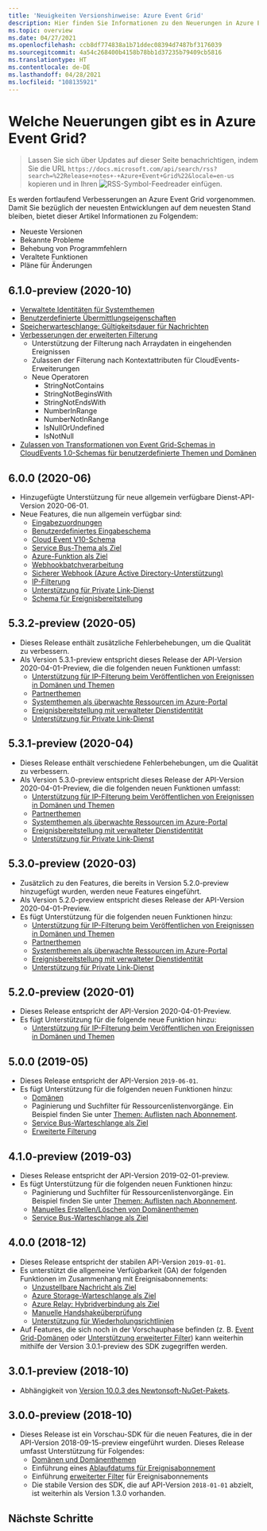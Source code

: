 ```yaml
---
title: 'Neuigkeiten Versionshinweise: Azure Event Grid'
description: Hier finden Sie Informationen zu den Neuerungen in Azure Event Grid, z. B. aktuelle Versionshinweise, bekannte Probleme, Fehlerbehebungen, veraltete Funktionen und anstehende Änderungen.
ms.topic: overview
ms.date: 04/27/2021
ms.openlocfilehash: ccb8df774838a1b71ddec08394d7487bf3176039
ms.sourcegitcommit: 4a54c268400b4158b78bb1d37235b79409cb5816
ms.translationtype: HT
ms.contentlocale: de-DE
ms.lasthandoff: 04/28/2021
ms.locfileid: "108135921"
---
```

# <a name="whats-new-in-azure-event-grid"></a>Welche Neuerungen gibt es in Azure Event Grid?

>Lassen Sie sich über Updates auf dieser Seite benachrichtigen, indem Sie die URL `https://docs.microsoft.com/api/search/rss?search=%22Release+notes+-+Azure+Event+Grid%22&locale=en-us` kopieren und in Ihren ![RSS-Symbol](./media/whats-new/feed-icon-16x16.png)-Feedreader einfügen.

Es werden fortlaufend Verbesserungen an Azure Event Grid vorgenommen. Damit Sie bezüglich der neuesten Entwicklungen auf dem neuesten Stand bleiben, bietet dieser Artikel Informationen zu Folgendem:

- Neueste Versionen
- Bekannte Probleme
- Behebung von Programmfehlern
- Veraltete Funktionen
- Pläne für Änderungen

## <a name="610-preview-2020-10"></a>6.1.0-preview (2020-10)
- [Verwaltete Identitäten für Systemthemen](enable-identity-system-topics.md)
- [Benutzerdefinierte Übermittlungseigenschaften](delivery-properties.md)
- [Speicherwarteschlange: Gültigkeitsdauer für Nachrichten](delivery-properties.md#configure-time-to-live-on-outgoing-events-to-azure-storage-queues)
- [Verbesserungen der erweiterten Filterung](event-filtering.md#advanced-filtering)
    - Unterstützung der Filterung nach Arraydaten in eingehenden Ereignissen
    - Zulassen der Filterung nach Kontextattributen für CloudEvents-Erweiterungen
    - Neue Operatoren
        - StringNotContains
        - StringNotBeginsWith
        - StringNotEndsWith
        - NumberInRange
        - NumberNotInRange
        - IsNullOrUndefined
        - IsNotNull
- [Zulassen von Transformationen von Event Grid-Schemas in CloudEvents 1.0-Schemas für benutzerdefinierte Themen und Domänen](cloudevents-schema.md#configure-event-grid-for-cloudevents)
        

## <a name="600-2020-06"></a>6.0.0 (2020-06)
- Hinzugefügte Unterstützung für neue allgemein verfügbare Dienst-API-Version 2020-06-01.
- Neue Features, die nun allgemein verfügbar sind:
    - [Eingabezuordnungen](input-mappings.md)
    - [Benutzerdefiniertes Eingabeschema](input-mappings.md)
    - [Cloud Event V10-Schema](cloud-event-schema.md)
    - [Service Bus-Thema als Ziel](handler-service-bus.md)
    - [Azure-Funktion als Ziel](handler-functions.md)
    - [Webhookbatchverarbeitung](./edge/delivery-output-batching.md)
    - [Sicherer Webhook (Azure Active Directory-Unterstützung)](secure-webhook-delivery.md)
    - [IP-Filterung](configure-firewall.md)
    - [Unterstützung für Private Link-Dienst](configure-private-endpoints.md)
    - [Schema für Ereignisbereitstellung](event-schema.md)

## <a name="532-preview-2020-05"></a>5.3.2-preview (2020-05)
- Dieses Release enthält zusätzliche Fehlerbehebungen, um die Qualität zu verbessern.
- Als Version 5.3.1-preview entspricht dieses Release der API-Version 2020-04-01-Preview, die die folgenden neuen Funktionen umfasst: 
    - [Unterstützung für IP-Filterung beim Veröffentlichen von Ereignissen in Domänen und Themen](configure-firewall.md)
    - [Partnerthemen](./partner-events-overview.md)
    - [Systemthemen als überwachte Ressourcen im Azure-Portal](system-topics.md)
    - [Ereignisbereitstellung mit verwalteter Dienstidentität](managed-service-identity.md) 
    - [Unterstützung für Private Link-Dienst](configure-private-endpoints.md)

## <a name="531-preview-2020-04"></a>5.3.1-preview (2020-04)
- Dieses Release enthält verschiedene Fehlerbehebungen, um die Qualität zu verbessern.
- Als Version 5.3.0-preview entspricht dieses Release der API-Version 2020-04-01-Preview, die die folgenden neuen Funktionen umfasst: 
    - [Unterstützung für IP-Filterung beim Veröffentlichen von Ereignissen in Domänen und Themen](configure-firewall.md)
    - [Partnerthemen](./partner-events-overview.md)
    - [Systemthemen als überwachte Ressourcen im Azure-Portal](system-topics.md)
    - [Ereignisbereitstellung mit verwalteter Dienstidentität](managed-service-identity.md) 
    - [Unterstützung für Private Link-Dienst](configure-private-endpoints.md)

## <a name="530-preview-2020-03"></a>5.3.0-preview (2020-03)
- Zusätzlich zu den Features, die bereits in Version 5.2.0-preview hinzugefügt wurden, werden neue Features eingeführt. 
- Als Version 5.2.0-preview entspricht dieses Release der API-Version 2020-04-01-Preview.
- Es fügt Unterstützung für die folgenden neuen Funktionen hinzu: 
    - [Unterstützung für IP-Filterung beim Veröffentlichen von Ereignissen in Domänen und Themen](configure-firewall.md)
    - [Partnerthemen](./partner-events-overview.md)
    - [Systemthemen als überwachte Ressourcen im Azure-Portal](system-topics.md)
    - [Ereignisbereitstellung mit verwalteter Dienstidentität](managed-service-identity.md) 
    - [Unterstützung für Private Link-Dienst](configure-private-endpoints.md)

## <a name="520-preview-2020-01"></a>5.2.0-preview (2020-01)
- Dieses Release entspricht der API-Version 2020-04-01-Preview.
- Es fügt Unterstützung für die folgende neue Funktion hinzu:
    - [Unterstützung für IP-Filterung beim Veröffentlichen von Ereignissen in Domänen und Themen](configure-firewall.md)

## <a name="500-2019-05"></a>5.0.0 (2019-05)
- Dieses Release entspricht der API-Version `2019-06-01`.
- Es fügt Unterstützung für die folgenden neuen Funktionen hinzu:
    * [Domänen](event-domains.md)
    * Paginierung und Suchfilter für Ressourcenlistenvorgänge. Ein Beispiel finden Sie unter [Themen: Auflisten nach Abonnement](/rest/api/eventgrid/version2020-10-15-preview/partnernamespaces/listbysubscription).
    * [Service Bus-Warteschlange als Ziel](handler-service-bus.md)
    * [Erweiterte Filterung](event-filtering.md#advanced-filtering)

## <a name="410-preview-2019-03"></a>4.1.0-preview (2019-03)
- Dieses Release entspricht der API-Version 2019-02-01-preview.
- Es fügt Unterstützung für die folgenden neuen Funktionen hinzu:
    * Paginierung und Suchfilter für Ressourcenlistenvorgänge. Ein Beispiel finden Sie unter [Themen: Auflisten nach Abonnement](/rest/api/eventgrid/version2020-10-15-preview/partnernamespaces/listbysubscription).
    * [Manuelles Erstellen/Löschen von Domänenthemen](how-to-event-domains.md)
    * [Service Bus-Warteschlange als Ziel](handler-service-bus.md)

## <a name="400-2018-12"></a>4.0.0 (2018-12)
- Dieses Release entspricht der stabilen API-Version `2019-01-01`.
- Es unterstützt die allgemeine Verfügbarkeit (GA) der folgenden Funktionen im Zusammenhang mit Ereignisabonnements:
    * [Unzustellbare Nachricht als Ziel](manage-event-delivery.md)
    * [Azure Storage-Warteschlange als Ziel](handler-storage-queues.md)
    * [Azure Relay: Hybridverbindung als Ziel](handler-relay-hybrid-connections.md)
    * [Manuelle Handshakeüberprüfung](webhook-event-delivery.md)
    * [Unterstützung für Wiederholungsrichtlinien](delivery-and-retry.md)
- Auf Features, die sich noch in der Vorschauphase befinden (z. B. [Event Grid-Domänen](event-domains.md) oder [Unterstützung erweiterter Filter](event-filtering.md#advanced-filtering)) kann weiterhin mithilfe der Version 3.0.1-preview des SDK zugegriffen werden.

## <a name="301-preview-2018-10"></a>3.0.1-preview (2018-10)
- Abhängigkeit von [Version 10.0.3 des Newtonsoft-NuGet-Pakets](https://www.nuget.org/packages/Newtonsoft.Json/10.0.3).

## <a name="300-preview-2018-10"></a>3.0.0-preview (2018-10)
- Dieses Release ist ein Vorschau-SDK für die neuen Features, die in der API-Version 2018-09-15-preview eingeführt wurden. Dieses Release umfasst Unterstützung für Folgendes:
    - [Domänen und Domänenthemen](event-domains.md)
    - Einführung eines [Ablaufdatums für Ereignisabonnement](concepts.md#event-subscription-expiration)
    - Einführung [erweiterter Filter](event-filtering.md#advanced-filtering) für Ereignisabonnements
    - Die stabile Version des SDK, die auf API-Version `2018-01-01` abzielt, ist weiterhin als Version 1.3.0 vorhanden.

## <a name="next-steps"></a>Nächste Schritte
